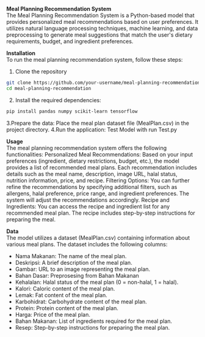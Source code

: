 **Meal Planning Recommendation System**                                                                                           
The Meal Planning Recommendation System is a Python-based model that provides personalized meal recommendations based on user preferences. It utilizes natural language processing techniques, machine learning, and data preprocessing to generate meal suggestions that match the user's dietary requirements, budget, and ingredient preferences.

**Installation**                                            
To run the meal planning recommendation system, follow these steps:
1. Clone the repository
```bash
git clone https://github.com/your-username/meal-planning-recommendation.git
cd meal-planning-recommendation
```
2. Install the required dependencies:
```bash
pip install pandas numpy scikit-learn tensorflow
```
3.Prepare the data:
Place the meal plan dataset file (MealPlan.csv) in the project directory.
4.Run the application: 
Test Model with run Test.py

**Usage**                                                      
The meal planning recommendation system offers the following functionalities:
Personalized Meal Recommendations: Based on your input preferences (ingredient, dietary restrictions, budget, etc.), the model provides a list of recommended meal plans. Each recommendation includes details such as the meal name, description, image URL, halal status, nutrition information, price, and recipe.
Filtering Options: You can further refine the recommendations by specifying additional filters, such as allergens, halal preference, price range, and ingredient preferences. The system will adjust the recommendations accordingly.
Recipe and Ingredients: You can access the recipe and ingredient list for any recommended meal plan. The recipe includes step-by-step instructions for preparing the meal.

**Data**                                            
The model utilizes a dataset (MealPlan.csv) containing information about various meal plans. The dataset includes the following columns:                                     
- Nama Makanan: The name of the meal plan.                                                         
- Deskripsi: A brief description of the meal plan.                                              
- Gambar: URL to an image representing the meal plan.                                        
- Bahan Dasar: Preprosesing from Bahan Makanan
- Kehalalan: Halal status of the meal plan (0 = non-halal, 1 = halal).
- Kalori: Caloric content of the meal plan.
- Lemak: Fat content of the meal plan.
- Karbohidrat: Carbohydrate content of the meal plan.
- Protein: Protein content of the meal plan.
- Harga: Price of the meal plan.
- Bahan Makanan: List of ingredients required for the meal plan.
- Resep: Step-by-step instructions for preparing the meal plan.
 
